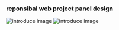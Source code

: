 ﻿### reponsibal web project panel design
![introduce image](./images/p_images/panel.png)
![introduce image](./images/p_images/panel.png)

